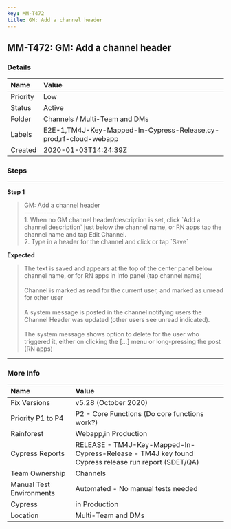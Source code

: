 ```yaml
---
key: MM-T472
title: GM: Add a channel header
---
```


## MM-T472: GM: Add a channel header

### Details

| Name     | Value                                                            |
| :------- | :--------------------------------------------------------------- |
| Priority | Low                                                              |
| Status   | Active                                                           |
| Folder   | Channels / Multi-Team and DMs                                    |
| Labels   | E2E-1,TM4J-Key-Mapped-In-Cypress-Release,cy-prod,rf-cloud-webapp |
| Created  | 2020-01-03T14:24:39Z                                             |

### Steps

<hr/>

**Step 1**

> <article>GM: Add a channel header<br>--------------------<br>1. When no GM channel header/description is set, click `Add a channel description` just below the channel name, or RN apps tap the channel name and tap Edit Channel.<br>2. Type in a header for the channel and click or tap `Save`</article>

**Expected**

> <article>The text is saved and appears at the top of the center panel below channel name, or for RN apps in Info panel (tap channel name)<br><br>Channel is marked as read for the current user, and marked as unread for other user<br><br>A system message is posted in the channel notifying users the Channel Header was updated (other users see unread indicated).<br><br>The system message shows option to delete for the user who triggered it, either on clicking the [...] menu or long-pressing the post (RN apps)</article>

<hr/>

### More Info

| Name                     | Value                                                                                              |
| :----------------------- | :------------------------------------------------------------------------------------------------- |
| Fix Versions             | v5.28 (October 2020)                                                                               |
| Priority P1 to P4        | P2 - Core Functions (Do core functions work?)                                                      |
| Rainforest               | Webapp,in Production                                                                               |
| Cypress Reports          | RELEASE - TM4J-Key-Mapped-In-Cypress-Release - TM4J key found Cypress release run report (SDET/QA) |
| Team Ownership           | Channels                                                                                           |
| Manual Test Environments | Automated - No manual tests needed                                                                 |
| Cypress                  | in Production                                                                                      |
| Location                 | Multi-Team and DMs                                                                                 |
